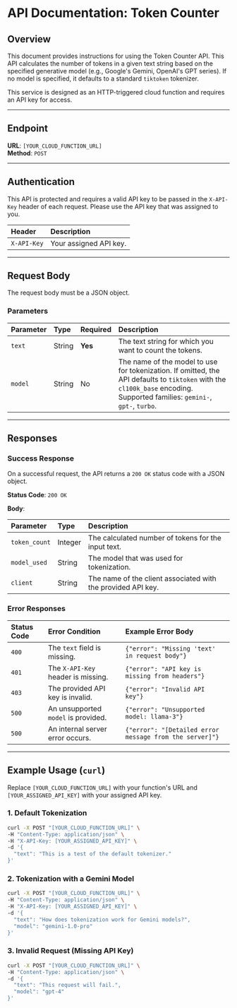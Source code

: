 # API Documentation: Token Counter

## Overview

This document provides instructions for using the Token Counter API. This API calculates the number of tokens in a given text string based on the specified generative model (e.g., Google's Gemini, OpenAI's GPT series). If no model is specified, it defaults to a standard `tiktoken` tokenizer.

This service is designed as an HTTP-triggered cloud function and requires an API key for access.

---

## Endpoint

**URL**: `[YOUR_CLOUD_FUNCTION_URL]`  
**Method**: `POST`

---

## Authentication

This API is protected and requires a valid API key to be passed in the `X-API-Key` header of each request. Please use the API key that was assigned to you.

| Header      | Description              |
| :---------- | :----------------------- |
| `X-API-Key` | Your assigned API key.   |

---

## Request Body

The request body must be a JSON object.

### Parameters

| Parameter | Type   | Required | Description                                                                                                                                                           |
| :-------- | :----- | :------- | :-------------------------------------------------------------------------------------------------------------------------------------------------------------------- |
| `text`    | String | **Yes**  | The text string for which you want to count the tokens.                                                                                                               |
| `model`   | String | No       | The name of the model to use for tokenization. If omitted, the API defaults to `tiktoken` with the `cl100k_base` encoding. Supported families: `gemini-`, `gpt-`, `turbo`. |

---

## Responses

### Success Response

On a successful request, the API returns a `200 OK` status code with a JSON object.

**Status Code**: `200 OK`

**Body**:

| Parameter    | Type   | Description                                                                 |
| :----------- | :----- | :-------------------------------------------------------------------------- |
| `token_count`| Integer| The calculated number of tokens for the input text.                         |
| `model_used` | String | The model that was used for tokenization.                                   |
| `client`     | String | The name of the client associated with the provided API key.                |

### Error Responses

| Status Code | Error Condition                     | Example Error Body                                         |
| :---------- | :---------------------------------- | :--------------------------------------------------------- |
| `400`       | The `text` field is missing.        | `{"error": "Missing 'text' in request body"}`              |
| `401`       | The `X-API-Key` header is missing.  | `{"error": "API key is missing from headers"}`             |
| `403`       | The provided API key is invalid.    | `{"error": "Invalid API key"}`                             |
| `500`       | An unsupported `model` is provided. | `{"error": "Unsupported model: llama-3"}`                  |
| `500`       | An internal server error occurs.    | `{"error": "[Detailed error message from the server]"}`    |

---

## Example Usage (`curl`)

Replace `[YOUR_CLOUD_FUNCTION_URL]` with your function's URL and `[YOUR_ASSIGNED_API_KEY]` with your assigned API key.

### 1. Default Tokenization

```bash
curl -X POST "[YOUR_CLOUD_FUNCTION_URL]" \
-H "Content-Type: application/json" \
-H "X-API-Key: [YOUR_ASSIGNED_API_KEY]" \
-d '{
  "text": "This is a test of the default tokenizer."
}'
```

### 2. Tokenization with a Gemini Model

```bash
curl -X POST "[YOUR_CLOUD_FUNCTION_URL]" \
-H "Content-Type: application/json" \
-H "X-API-Key: [YOUR_ASSIGNED_API_KEY]" \
-d '{
  "text": "How does tokenization work for Gemini models?",
  "model": "gemini-1.0-pro"
}'
```

### 3. Invalid Request (Missing API Key)

```bash
curl -X POST "[YOUR_CLOUD_FUNCTION_URL]" \
-H "Content-Type: application/json" \
-d '{
  "text": "This request will fail.",
  "model": "gpt-4"
}'
```
